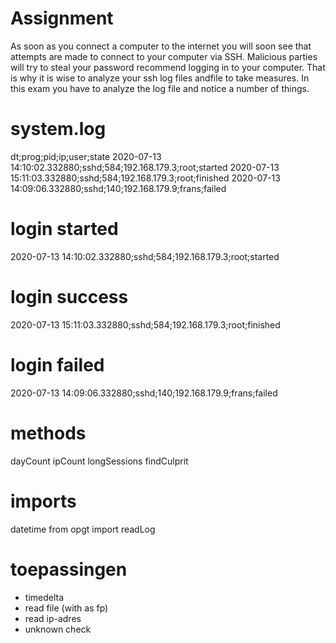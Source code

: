 # Assignment
As soon as you connect a computer to the internet you will soon see that attempts are made to
connect to your computer via SSH. Malicious parties will try to steal your password
recommend logging in to your computer. That is why it is wise to analyze your ssh log files andfile
to take measures. In this exam you have to analyze the log file and notice a number of things.

# system.log
dt;prog;pid;ip;user;state
2020-07-13 14:10:02.332880;sshd;584;192.168.179.3;root;started
2020-07-13 15:11:03.332880;sshd;584;192.168.179.3;root;finished
2020-07-13 14:09:06.332880;sshd;140;192.168.179.9;frans;failed

# login started
2020-07-13 14:10:02.332880;sshd;584;192.168.179.3;root;started

# login success
2020-07-13 15:11:03.332880;sshd;584;192.168.179.3;root;finished

# login failed
2020-07-13 14:09:06.332880;sshd;140;192.168.179.9;frans;failed

# methods
dayCount
ipCount
longSessions
findCulprit

# imports
datetime
from opgt import readLog

# toepassingen
- timedelta
- read file (with as fp)
- read ip-adres
- unknown check 


